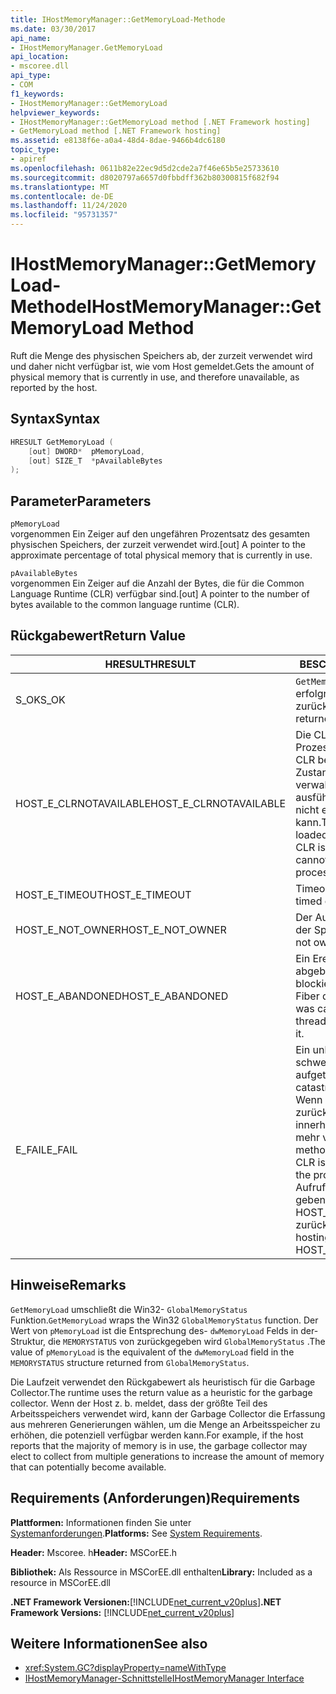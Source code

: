 ```yaml
---
title: IHostMemoryManager::GetMemoryLoad-Methode
ms.date: 03/30/2017
api_name:
- IHostMemoryManager.GetMemoryLoad
api_location:
- mscoree.dll
api_type:
- COM
f1_keywords:
- IHostMemoryManager::GetMemoryLoad
helpviewer_keywords:
- IHostMemoryManager::GetMemoryLoad method [.NET Framework hosting]
- GetMemoryLoad method [.NET Framework hosting]
ms.assetid: e8138f6e-a0a4-48d4-8dae-9466b4dc6180
topic_type:
- apiref
ms.openlocfilehash: 0611b82e22ec9d5d2cde2a7f46e65b5e25733610
ms.sourcegitcommit: d8020797a6657d0fbbdff362b80300815f682f94
ms.translationtype: MT
ms.contentlocale: de-DE
ms.lasthandoff: 11/24/2020
ms.locfileid: "95731357"
---
```

# <a name="ihostmemorymanagergetmemoryload-method"></a><span data-ttu-id="721a9-102">IHostMemoryManager::GetMemoryLoad-Methode</span><span class="sxs-lookup"><span data-stu-id="721a9-102">IHostMemoryManager::GetMemoryLoad Method</span></span>

<span data-ttu-id="721a9-103">Ruft die Menge des physischen Speichers ab, der zurzeit verwendet wird und daher nicht verfügbar ist, wie vom Host gemeldet.</span><span class="sxs-lookup"><span data-stu-id="721a9-103">Gets the amount of physical memory that is currently in use, and therefore unavailable, as reported by the host.</span></span>  
  
## <a name="syntax"></a><span data-ttu-id="721a9-104">Syntax</span><span class="sxs-lookup"><span data-stu-id="721a9-104">Syntax</span></span>  
  
```cpp  
HRESULT GetMemoryLoad (  
    [out] DWORD*  pMemoryLoad,
    [out] SIZE_T  *pAvailableBytes  
);  
```  
  
## <a name="parameters"></a><span data-ttu-id="721a9-105">Parameter</span><span class="sxs-lookup"><span data-stu-id="721a9-105">Parameters</span></span>  

 `pMemoryLoad`  
 <span data-ttu-id="721a9-106">vorgenommen Ein Zeiger auf den ungefähren Prozentsatz des gesamten physischen Speichers, der zurzeit verwendet wird.</span><span class="sxs-lookup"><span data-stu-id="721a9-106">[out] A pointer to the approximate percentage of total physical memory that is currently in use.</span></span>  
  
 `pAvailableBytes`  
 <span data-ttu-id="721a9-107">vorgenommen Ein Zeiger auf die Anzahl der Bytes, die für die Common Language Runtime (CLR) verfügbar sind.</span><span class="sxs-lookup"><span data-stu-id="721a9-107">[out] A pointer to the number of bytes available to the common language runtime (CLR).</span></span>  
  
## <a name="return-value"></a><span data-ttu-id="721a9-108">Rückgabewert</span><span class="sxs-lookup"><span data-stu-id="721a9-108">Return Value</span></span>  
  
|<span data-ttu-id="721a9-109">HRESULT</span><span class="sxs-lookup"><span data-stu-id="721a9-109">HRESULT</span></span>|<span data-ttu-id="721a9-110">BESCHREIBUNG</span><span class="sxs-lookup"><span data-stu-id="721a9-110">Description</span></span>|  
|-------------|-----------------|  
|<span data-ttu-id="721a9-111">S_OK</span><span class="sxs-lookup"><span data-stu-id="721a9-111">S_OK</span></span>|<span data-ttu-id="721a9-112">`GetMemoryLoad` wurde erfolgreich zurückgegeben.</span><span class="sxs-lookup"><span data-stu-id="721a9-112">`GetMemoryLoad` returned successfully.</span></span>|  
|<span data-ttu-id="721a9-113">HOST_E_CLRNOTAVAILABLE</span><span class="sxs-lookup"><span data-stu-id="721a9-113">HOST_E_CLRNOTAVAILABLE</span></span>|<span data-ttu-id="721a9-114">Die CLR wurde nicht in einen Prozess geladen, oder die CLR befindet sich in einem Zustand, in dem Sie verwalteten Code nicht ausführen oder den-Befehl nicht erfolgreich verarbeiten kann.</span><span class="sxs-lookup"><span data-stu-id="721a9-114">The CLR has not been loaded into a process, or the CLR is in a state in which it cannot run managed code or process the call successfully.</span></span>|  
|<span data-ttu-id="721a9-115">HOST_E_TIMEOUT</span><span class="sxs-lookup"><span data-stu-id="721a9-115">HOST_E_TIMEOUT</span></span>|<span data-ttu-id="721a9-116">Timeout des Aufrufes.</span><span class="sxs-lookup"><span data-stu-id="721a9-116">The call timed out.</span></span>|  
|<span data-ttu-id="721a9-117">HOST_E_NOT_OWNER</span><span class="sxs-lookup"><span data-stu-id="721a9-117">HOST_E_NOT_OWNER</span></span>|<span data-ttu-id="721a9-118">Der Aufrufer ist nicht Besitzer der Sperre.</span><span class="sxs-lookup"><span data-stu-id="721a9-118">The caller does not own the lock.</span></span>|  
|<span data-ttu-id="721a9-119">HOST_E_ABANDONED</span><span class="sxs-lookup"><span data-stu-id="721a9-119">HOST_E_ABANDONED</span></span>|<span data-ttu-id="721a9-120">Ein Ereignis wurde abgebrochen, während ein blockierter Thread oder eine Fiber darauf wartete.</span><span class="sxs-lookup"><span data-stu-id="721a9-120">An event was canceled while a blocked thread or fiber was waiting on it.</span></span>|  
|<span data-ttu-id="721a9-121">E_FAIL</span><span class="sxs-lookup"><span data-stu-id="721a9-121">E_FAIL</span></span>|<span data-ttu-id="721a9-122">Ein unbekannter schwerwiegender Fehler ist aufgetreten.</span><span class="sxs-lookup"><span data-stu-id="721a9-122">An unknown catastrophic failure occurred.</span></span> <span data-ttu-id="721a9-123">Wenn eine Methode E_FAIL zurückgibt, ist die CLR innerhalb des Prozesses nicht mehr verwendbar.</span><span class="sxs-lookup"><span data-stu-id="721a9-123">When a method returns E_FAIL, the CLR is no longer usable within the process.</span></span> <span data-ttu-id="721a9-124">Nachfolgende Aufrufe von Hostingmethoden geben HOST_E_CLRNOTAVAILABLE zurück.</span><span class="sxs-lookup"><span data-stu-id="721a9-124">Subsequent calls to hosting methods return HOST_E_CLRNOTAVAILABLE.</span></span>|  
  
## <a name="remarks"></a><span data-ttu-id="721a9-125">Hinweise</span><span class="sxs-lookup"><span data-stu-id="721a9-125">Remarks</span></span>  

 <span data-ttu-id="721a9-126">`GetMemoryLoad` umschließt die Win32- `GlobalMemoryStatus` Funktion.</span><span class="sxs-lookup"><span data-stu-id="721a9-126">`GetMemoryLoad` wraps the Win32 `GlobalMemoryStatus` function.</span></span> <span data-ttu-id="721a9-127">Der Wert von `pMemoryLoad` ist die Entsprechung des- `dwMemoryLoad` Felds in der-Struktur, die `MEMORYSTATUS` von zurückgegeben wird `GlobalMemoryStatus` .</span><span class="sxs-lookup"><span data-stu-id="721a9-127">The value of `pMemoryLoad` is the equivalent of the `dwMemoryLoad` field in the `MEMORYSTATUS` structure returned from `GlobalMemoryStatus`.</span></span>  
  
 <span data-ttu-id="721a9-128">Die Laufzeit verwendet den Rückgabewert als heuristisch für die Garbage Collector.</span><span class="sxs-lookup"><span data-stu-id="721a9-128">The runtime uses the return value as a heuristic for the garbage collector.</span></span> <span data-ttu-id="721a9-129">Wenn der Host z. b. meldet, dass der größte Teil des Arbeitsspeichers verwendet wird, kann der Garbage Collector die Erfassung aus mehreren Generierungen wählen, um die Menge an Arbeitsspeicher zu erhöhen, die potenziell verfügbar werden kann.</span><span class="sxs-lookup"><span data-stu-id="721a9-129">For example, if the host reports that the majority of memory is in use, the garbage collector may elect to collect from multiple generations to increase the amount of memory that can potentially become available.</span></span>  
  
## <a name="requirements"></a><span data-ttu-id="721a9-130">Requirements (Anforderungen)</span><span class="sxs-lookup"><span data-stu-id="721a9-130">Requirements</span></span>  

 <span data-ttu-id="721a9-131">**Plattformen:** Informationen finden Sie unter [Systemanforderungen](../../get-started/system-requirements.md).</span><span class="sxs-lookup"><span data-stu-id="721a9-131">**Platforms:** See [System Requirements](../../get-started/system-requirements.md).</span></span>  
  
 <span data-ttu-id="721a9-132">**Header:** Mscoree. h</span><span class="sxs-lookup"><span data-stu-id="721a9-132">**Header:** MSCorEE.h</span></span>  
  
 <span data-ttu-id="721a9-133">**Bibliothek:** Als Ressource in MSCorEE.dll enthalten</span><span class="sxs-lookup"><span data-stu-id="721a9-133">**Library:** Included as a resource in MSCorEE.dll</span></span>  
  
 <span data-ttu-id="721a9-134">**.NET Framework Versionen:**[!INCLUDE[net_current_v20plus](../../../../includes/net-current-v20plus-md.md)]</span><span class="sxs-lookup"><span data-stu-id="721a9-134">**.NET Framework Versions:** [!INCLUDE[net_current_v20plus](../../../../includes/net-current-v20plus-md.md)]</span></span>  
  
## <a name="see-also"></a><span data-ttu-id="721a9-135">Weitere Informationen</span><span class="sxs-lookup"><span data-stu-id="721a9-135">See also</span></span>

- <xref:System.GC?displayProperty=nameWithType>
- [<span data-ttu-id="721a9-136">IHostMemoryManager-Schnittstelle</span><span class="sxs-lookup"><span data-stu-id="721a9-136">IHostMemoryManager Interface</span></span>](ihostmemorymanager-interface.md)
